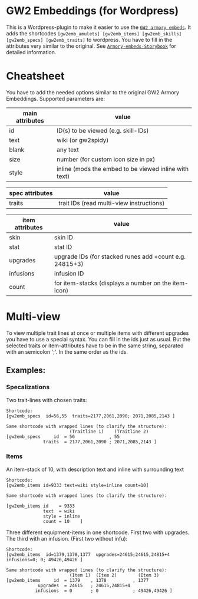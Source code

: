 # GW2 Embeddings (for Wordpress)


This is a Wordpress-plugin to make it easier to use the [`GW2 armory embeds`](https://github.com/madou/armory-embeds).
It adds the shortcodes `[gw2emb_amulets] [gw2emb_items] [gw2emb_skills] [gw2emb_specs] [gw2emb_traits]` to wordpress.
You have to fill in the attributes very similar to the original. See [`Armory-embeds-Storybook`](https://madou.github.io/armory-embeds) for detailed information.


# Cheatsheet

You have to add the needed options similar to the original GW2 Armory Embeddings.
Supported parameters are:

main attributes | value 
------------    |------------  
id              |  ID(s) to be viewed (e.g. skill-IDs)  
text            |  wiki (or gw2spidy)  
blank           |  any text 
size            |  number (for custom icon size in px) 
style           |  inline (mods the embed to be viewed inline with text)  

spec attributes |  value 
------------    |------------  
traits          |  trait IDs (read multi-view instructions) 

item attributes | value    
------------    |------------     
skin            |  skin ID   
stat            |  stat ID   
upgrades        |  upgrade IDs (for stacked runes add +count e.g. 24815+3) 
infusions       |  infusion ID 
count           |  for item-stacks (displays a number on the item-icon)



# Multi-view

To view multiple trait lines at once or multiple items with different upgrades you have to use a special syntax.
You can fill in the ids just as usual. But the selected traits or item-attributes have to be in the same string, separated with an semicolon ';'. In the same order as the ids.

## Examples:

### Specalizations

Two trait-lines with chosen traits:
```
Shortcode:
[gw2emb_specs  id=56,55  traits=2177,2061,2090; 2071,2085,2143 ]

Same shortcode with wrapped lines (to clarify the structure):
                        (Traitline 1)    (Traitline 2)
[gw2emb_specs     id  = 56             , 55
              traits  = 2177,2061,2090 ; 2071,2085,2143 ]
```

### Items
An item-stack of 10, with description text and inline with surrounding text
```
Shortcode:
[gw2emb_items id=9333 text=wiki style=inline count=10]

Same shortcode with wrapped lines (to clarify the structure):

[gw2emb_items id    = 9333 
              text  = wiki 
              style = inline 
              count = 10    ]
```

Three different equipment-items in one shortcode. First two with upgrades. The third with an infusion. (First two without infu):
```
Shortcode:
[gw2emb_items  id=1379,1378,1377  upgrades=24615;24615,24815+4  infusions=0; 0; 49426,49426 ]

Same shortcode with wrapped lines (to clarify the structure):
                        (Item 1)  (Item 2)        (Item 3)
[gw2emb_items     id  = 1379    , 1378          , 1377
            upgrades  = 24615   ; 24615,24815+4
           infusions  = 0       ; 0             ; 49426,49426 ]
```
